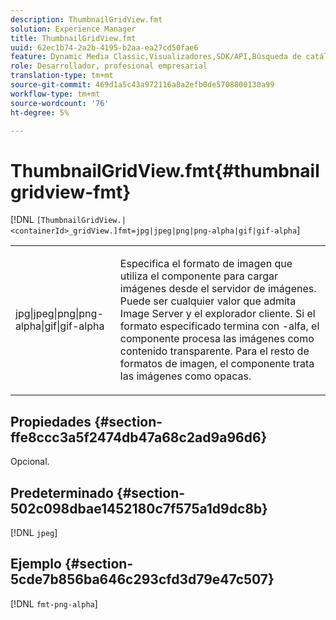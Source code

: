 ```yaml
---
description: ThumbnailGridView.fmt
solution: Experience Manager
title: ThumbnailGridView.fmt
uuid: 62ec1b74-2a2b-4195-b2aa-ea27cd50fae6
feature: Dynamic Media Classic,Visualizadores,SDK/API,Búsqueda de catálogos electrónicos
role: Desarrollador, profesional empresarial
translation-type: tm+mt
source-git-commit: 469d1a5c43a972116a8a2efb0de5708800130a99
workflow-type: tm+mt
source-wordcount: '76'
ht-degree: 5%

---
```



# ThumbnailGridView.fmt{#thumbnailgridview-fmt}

[!DNL `[ThumbnailGridView.|<containerId>_gridView.]fmt=jpg|jpeg|png|png-alpha|gif|gif-alpha`]

<table id="table_4620F51BD77149FDB68F1FBECC443801"> 
 <tbody> 
  <tr> 
   <td> <p> <span class="codeph"> jpg|jpeg|png|png-alpha|gif|gif-alpha</span> </p> </td> 
   <td> <p>Especifica el formato de imagen que utiliza el componente para cargar imágenes desde el servidor de imágenes. Puede ser cualquier valor que admita Image Server y el explorador cliente. Si el formato especificado termina con <span class="codeph"> -alfa</span>, el componente procesa las imágenes como contenido transparente. Para el resto de formatos de imagen, el componente trata las imágenes como opacas. </p> </td> 
  </tr> 
 </tbody> 
</table>

## Propiedades {#section-ffe8ccc3a5f2474db47a68c2ad9a96d6}

Opcional.

## Predeterminado {#section-502c098dbae1452180c7f575a1d9dc8b}

[!DNL `jpeg`]

## Ejemplo {#section-5cde7b856ba646c293cfd3d79e47c507}

[!DNL `fmt-png-alpha`]
